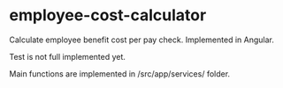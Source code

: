 # employee-cost-calculator
Calculate employee benefit cost per pay check. Implemented in Angular.

Test is not full implemented yet.

Main functions are implemented in /src/app/services/ folder.
